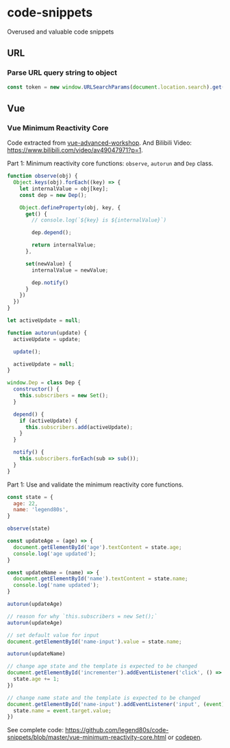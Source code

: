 # code-snippets
Overused and valuable code snippets

## URL

### Parse URL query string to object 

```js
const token = new window.URLSearchParams(document.location.search).get('token')
```

## Vue

### Vue Minimum Reactivity Core

Code extracted from [vue-advanced-workshop](https://github.com/legend80s/vue-advanced-workshop/tree/master/1-reactivity). And Bilibili Video: https://www.bilibili.com/video/av49047971?p=1.

Part 1: Minimum reactivity core functions: `observe`, `autorun` and `Dep` class.

```js
function observe(obj) {
  Object.keys(obj).forEach((key) => {
    let internalValue = obj[key];
    const dep = new Dep();

    Object.defineProperty(obj, key, {
      get() {
        // console.log(`${key} is ${internalValue}`)

        dep.depend();

        return internalValue;
      },

      set(newValue) {
        internalValue = newValue;

        dep.notify()
      }
    })
  })
}

let activeUpdate = null;

function autorun(update) {
  activeUpdate = update;

  update();

  activeUpdate = null;
}

window.Dep = class Dep {
  constructor() {
    this.subscribers = new Set();
  }

  depend() {
    if (activeUpdate) {
      this.subscribers.add(activeUpdate);
    }
  }

  notify() {
    this.subscribers.forEach(sub => sub());
  }
}
```

Part 1: Use and validate the minimum reactivity core functions.

```js
const state = {
  age: 22,
  name: 'legend80s',
}

observe(state)

const updateAge = (age) => {
  document.getElementById('age').textContent = state.age;
  console.log('age updated');
}

const updateName = (name) => {
  document.getElementById('name').textContent = state.name;
  console.log('name updated');
}

autorun(updateAge)

// reason for why `this.subscribers = new Set();`
autorun(updateAge)

// set default value for input
document.getElementById('name-input').value = state.name;

autorun(updateName)

// change age state and the template is expected to be changed
document.getElementById('incrementer').addEventListener('click', () => {
  state.age += 1;
})

// change name state and the template is expected to be changed
document.getElementById('name-input').addEventListener('input', (event) => {
  state.name = event.target.value;
})
```

See complete code: https://github.com/legend80s/code-snippets/blob/master/vue-minimum-reactivity-core.html or [codepen](https://codepen.io/chuanzonglcz/pen/dyyQKNp).

